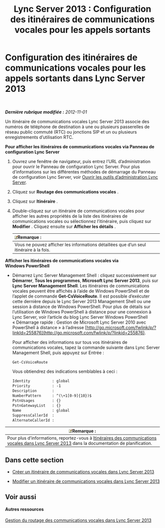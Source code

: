 ﻿---
title: 'Lync Server 2013 : Configuration des itinéraires de communications vocales pour les appels sortants'
TOCTitle: Configuration des itinéraires de communications vocales pour les appels sortants
ms:assetid: 3c182cdd-7a4a-4a9d-bdac-4199f0abd947
ms:mtpsurl: https://technet.microsoft.com/fr-fr/library/Gg425890(v=OCS.15)
ms:contentKeyID: 49296949
ms.date: 05/20/2016
mtps_version: v=OCS.15
ms.translationtype: HT
---

# Configuration des itinéraires de communications vocales pour les appels sortants dans Lync Server 2013

 

_**Dernière rubrique modifiée :** 2012-11-01_

Un itinéraire de communications vocales Lync Server 2013 associe des numéros de téléphone de destination à une ou plusieurs passerelles de réseau public commuté (RTC) ou jonctions SIP et un ou plusieurs enregistrements d’utilisation RTC.

**Pour afficher les itinéraires de communications vocales via Panneau de configuration Lync Server**

1.  Ouvrez une fenêtre de navigateur, puis entrez l’URL d’administration pour ouvrir le Panneau de configuration Lync Server. Pour plus d’informations sur les différentes méthodes de démarrage du Panneau de configuration Lync Server, voir [Ouvrir les outils d’administration Lync Server](lync-server-2013-open-lync-server-administrative-tools.md).

2.  Cliquez sur **Routage des communications vocales** .

3.  Cliquez sur **Itinéraire** .

4.  Double-cliquez sur un itinéraire de communications vocales pour afficher les autres propriétés de la liste des itinéraires de communications vocales ou sélectionnez l’itinéraire, puis cliquez sur **Modifier** . Cliquez ensuite sur **Afficher les détails** .
    
    <table>
    <thead>
    <tr class="header">
    <th><img src="images/Gg398920.note(OCS.15).gif" title="note" alt="note" />Remarque :</th>
    </tr>
    </thead>
    <tbody>
    <tr class="odd">
    <td>Vous ne pouvez afficher les informations détaillées que d’un seul itinéraire à la fois.</td>
    </tr>
    </tbody>
    </table>


**Afficher les itinéraires de communications vocales via Windows PowerShell**

  - Démarrez Lync Server Management Shell : cliquez successivement sur **Démarrer**, **Tous les programmes**, **Microsoft Lync Server 2013**, puis sur **Lync Server Management Shell**. Les itinéraires de communications vocales peuvent être affichés à l’aide de Windows PowerShell et de l’applet de commande **Get-CsVoiceRoute**. Il est possible d’exécuter cette dernière depuis le Lync Server 2013 Management Shell ou une session à distance de Windows PowerShell. Pour plus de détails sur l’utilisation de Windows PowerShell à distance pour une connexion à Lync Server, voir l’article du blog Lync Server Windows PowerShell « Démarrage rapide : Gestion de Microsoft Lync Server 2010 avec PowerShell à distance » à l’adresse [http://go.microsoft.com/fwlink/p/?linkId=255876](http://go.microsoft.com/fwlink/p/?linkid=255876).
    
    Pour afficher des informations sur tous vos itinéraires de communications vocales, tapez la commande suivante dans Lync Server Management Shell, puis appuyez sur Entrée :
    
        Get-CsVoiceRoute
    
    Vous obtiendrez des indications semblables à ceci :
    
        Identity          : global
        Priority          : -1
        Description       :
        NumberPattern     : ^(\+1[0-9]{10})$
        PstnUsages        : {}
        PstnGatewayList   : {}
        Name              : global
        SuppressCallerId  :
        AlternateCallerId :

<table>
<thead>
<tr class="header">
<th><img src="images/Gg398920.note(OCS.15).gif" title="note" alt="note" />Remarque :</th>
</tr>
</thead>
<tbody>
<tr class="odd">
<td>Pour plus d’informations, reportez-vous à <a href="lync-server-2013-voice-routes.md">Itinéraires des communications vocales dans Lync Server 2013</a> dans la documentation de planification.</td>
</tr>
</tbody>
</table>


## Dans cette section

  - [Créer un itinéraire de communications vocales dans Lync Server 2013](lync-server-2013-create-a-voice-route.md)

  - [Modifier un itinéraire de communications vocales dans Lync Server 2013](lync-server-2013-modify-a-voice-route.md)

## Voir aussi

#### Autres ressources

[Gestion du routage des communications vocales dans Lync Server 2013](lync-server-2013-managing-voice-routing.md)

